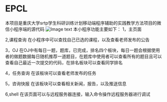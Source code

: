 # EPCL

本项目是重庆大学srtp学生科研训练计划移动端程序辅助的实践教学方法项目的微信小程序端的源代码
![Image text](https://github.com/morinoalter/EPCL/icon/EPCL.png)
本小程序功能主要如下：
1，主页面

2,课程查询
  在小程序中可以查找自己已选的课程，以及查看老师发布的公告
  


3，OJ
  在OJ中有每日一题，题库，已完成，排名四个板块，每日一题会根据使用者的做题数据每日随机推荐一道题目，在题库中使用者可以查看所有的题目且可以查看自己最近一次提交的代码，在排名板块可以查看同学排名
  
  
4，任务查询
  在该板块可以查看老师发布的任务
  

5，咨询快报
  在该板块可以查看相关新闻，报告，以及推送信息
  

6,shell
  在该页面可以与远程服务器连接，输入命令操作远程服务器进行调试
